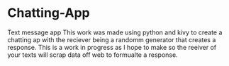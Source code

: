 # Chatting-App
Text message app 
This work was made using python and kivy to create a chatting ap with the reciever being a randomm generator that creates a response. This is a work in progress as I hope to make so the reeiver  of your texts will scrap data off web to formualte a response. 
